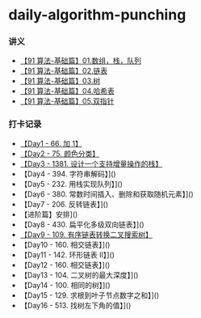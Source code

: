 # daily-algorithm-punching
### 讲义
- [【91 算法-基础篇】01.数组，栈，队列](https://github.com/leetcode-pp/91alg-1/blob/master/basic-01.md)
- [【91 算法-基础篇】02.链表](https://github.com/leetcode-pp/91alg-1/blob/master/basic-02.md)
- [【91 算法-基础篇】03.树](https://github.com/leetcode-pp/91alg-1/blob/master/basic-03.md)
- [【91 算法-基础篇】04.哈希表](https://github.com/leetcode-pp/91alg-1/blob/master/basic-04.md)
- [【91 算法-基础篇】05.双指针](https://github.com/leetcode-pp/91alg-1/blob/master/basic-05.md)
### 打卡记录
- [【Day1 - 66. 加 1】](https://github.com/wiiinfille/daily-algorithm-punching/blob/master/Day1.md)
- [【Day2 - 75. 颜色分类】](https://github.com/wiiinfille/daily-algorithm-punching/blob/master/Day2.md)
- [【Day3 - 1381. 设计一个支持增量操作的栈】](https://github.com/wiiinfille/daily-algorithm-punching/blob/master/Day3.md)
- 【Day4 - 394. 字符串解码】]()
- 【Day5 - 232. 用栈实现队列】]()
- 【Day6 - 380. 常数时间插入、删除和获取随机元素】]()
- 【Day7 - 206. 反转链表】]()
- 【进阶篇】安排]()
- 【Day8 - 430. 扁平化多级双向链表】]()
- [【Day9 - 109. 有序链表转换二叉搜索树】](https://github.com/wiiinfille/daily-algorithm-punching/blob/master/Day9.md)
- 【Day10 - 160. 相交链表】]()
- 【Day11 - 142. 环形链表 II】]()
- 【Day12 - 160. 相交链表】]()
- 【Day13 - 104. 二叉树的最大深度】]()
- 【Day14 - 100. 相同的树】]()
- 【Day15 - 129. 求根到叶子节点数字之和】]()
- 【Day16 - 513. 找树左下角的值】]()

